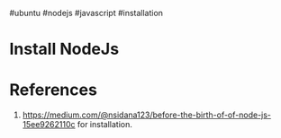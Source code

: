 #ubuntu #nodejs #javascript #installation 

# Install NodeJs

# References
1. https://medium.com/@nsidana123/before-the-birth-of-of-node-js-15ee9262110c for installation.